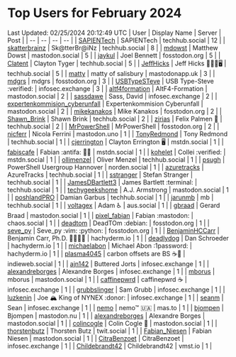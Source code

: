 # Top Users for February 2024
Last Updated: 02/25/2024 20:12:49 UTC
| User | Display Name | Server | Post |
| -- | -- | -- | -- |
| [SAPIENTech](https://techhub.social/@SAPIENTech) | SAPIENTech | techhub.social | 12 |
| [skatterbrainz](https://techhub.social/@skatterbrainz) | Sk@tterBr@iNz | techhub.social | 8 |
| [mdowst](https://mastodon.social/@mdowst) | Matthew Dowst | mastodon.social | 5 |
| [jaykul](https://fosstodon.org/@jaykul) | Joel Bennett | fosstodon.org | 5 |
| [Clatent](https://techhub.social/@Clatent) | Clayton Tyger | techhub.social | 5 |
| [JeffHicks](https://techhub.social/@JeffHicks) | Jeff Hicks 🐶🎼🍷🖥️ | techhub.social | 5 |
| [matty](https://mastodonapp.uk/@matty) | matty of salisbury | mastodonapp.uk | 3 |
| [mdgrs](https://fosstodon.org/@mdgrs) | mdgrs | fosstodon.org | 3 |
| [USBTypeSTeve](https://infosec.exchange/@USBTypeSTeve) | USB Type-Steve :verified: | infosec.exchange | 3 |
| [altf4formation](https://mastodon.social/@altf4formation) | AltF4-Formation | mastodon.social | 2 |
| [sassdawe](https://infosec.exchange/@sassdawe) | Sass, David | infosec.exchange | 2 |
| [expertenkommision_cyberunfall](https://mastodon.social/@expertenkommision_cyberunfall) | Expertenkommision Cyberunfall | mastodon.social | 2 |
| [mikekanakos](https://fosstodon.org/@mikekanakos) | Mike Kanakos | fosstodon.org | 2 |
| [Shawn_Brink](https://techhub.social/@Shawn_Brink) | Shawn Brink | techhub.social | 2 |
| [zirias](https://techhub.social/@zirias) | Felix Palmen 📯 | techhub.social | 2 |
| [MrPowerShell](https://fosstodon.org/@MrPowerShell) | MrPowerShell | fosstodon.org | 2 |
| [nicferr](https://mastodon.uno/@nicferr) | Nicola Ferrini | mastodon.uno | 1 |
| [TonyRedmond](https://techhub.social/@TonyRedmond) | Tony Redmond | techhub.social | 1 |
| [cjerrington](https://mstdn.social/@cjerrington) | Clayton Errington 🖥️ | mstdn.social | 1 |
| [fabiscafe](https://mstdn.social/@fabiscafe) | Fabian :antifa: 🏳️‍🌈 | mstdn.social | 1 |
| [kohelet](https://mstdn.social/@kohelet) | Collei :verified: | mstdn.social | 1 |
| [ollimenzel](https://techhub.social/@ollimenzel) | Oliver Menzel | techhub.social | 1 |
| [psugh](https://norden.social/@psugh) | PowerShell Usergroup Hannover | norden.social | 1 |
| [azuretracks](https://techhub.social/@azuretracks) | AzureTracks | techhub.social | 1 |
| [sstranger](https://techhub.social/@sstranger) | Stefan Stranger | techhub.social | 1 |
| [JamesDBartlett3](https://techhub.social/@JamesDBartlett3) | James Bartlett :terminal: | techhub.social | 1 |
| [techygeekshome](https://mastodon.social/@techygeekshome) | A.J. Armstrong | mastodon.social | 1 |
| [poshlandPRO](https://techhub.social/@poshlandPRO) | Damian Garbus | techhub.social | 1 |
| [jarunmb](https://techhub.social/@jarunmb) | mb | techhub.social | 1 |
| [voltagex](https://aus.social/@voltagex) | Adam ♿ | aus.social | 1 |
| [gbraad](https://mastodon.social/@gbraad) | Gerard Braad | mastodon.social | 1 |
| [pixel_fabian](https://chaos.social/@pixel_fabian) | Fabian :mastodon: | chaos.social | 1 |
| [deadtom](https://fosstodon.org/@deadtom) | DeadTOm :debian: | fosstodon.org | 1 |
| [seve_py](https://fosstodon.org/@seve_py) | Seve_py :vim: :python: | fosstodon.org | 1 |
| [BenjaminHCCarr](https://hachyderm.io/@BenjaminHCCarr) | Benjamin Carr, Ph.D. 👨🏻‍💻🧬 | hachyderm.io | 1 |
| [deadlydog](https://hachyderm.io/@deadlydog) | Dan Schroeder | hachyderm.io | 1 |
| [michaelabon](https://hachyderm.io/@michaelabon) | Michael Abon :1password: | hachyderm.io | 1 |
| [plasma4045](https://indieweb.social/@plasma4045) | carbon offsets are BS ☕️🥬 | indieweb.social | 1 |
| [ajn142](https://infosec.exchange/@ajn142) | Buttered Jorts | infosec.exchange | 1 |
| [alexandreborges](https://infosec.exchange/@alexandreborges) | Alexandre Borges | infosec.exchange | 1 |
| [mborus](https://mastodon.social/@mborus) | mborus | mastodon.social | 1 |
| [caffinepwrd](https://infosec.exchange/@caffinepwrd) | caffinepwrd ☕ | infosec.exchange | 1 |
| [grubbslinger](https://infosec.exchange/@grubbslinger) | Sam Grubb | infosec.exchange | 1 |
| [luzkenin](https://infosec.exchange/@luzkenin) | Joe 🏔️ King of NYNEX :donor: | infosec.exchange | 1 |
| [seanm](https://infosec.exchange/@seanm) | Sean | infosec.exchange | 1 |
| [nemo](https://mas.to/@nemo) | nemo™ 🇺🇦 | mas.to | 1 |
| [bjompen](https://mastodon.nu/@bjompen) | Bjompen | mastodon.nu | 1 |
| [alexandreborges](https://mastodon.social/@alexandreborges) | Alexandre Borges | mastodon.social | 1 |
| [colincogle](https://mastodon.social/@colincogle) | Colin Cogle 🔵 | mastodon.social | 1 |
| [thorstenbutz](https://twit.social/@thorstenbutz) | Thorsten Butz | twit.social | 1 |
| [Fabian_Niesen](https://mastodon.social/@Fabian_Niesen) | Fabian Niesen | mastodon.social | 1 |
| [CitraBenzoet](https://infosec.exchange/@CitraBenzoet) | CitraBenzoet | infosec.exchange | 1 |
| [Childebrandt42](https://vmst.io/@Childebrandt42) | Childebrandt42 | vmst.io | 1 |
